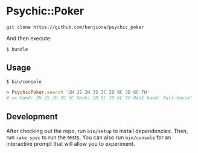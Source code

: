 # Psychic::Poker


```
git clone https://github.com/kenjione/psychic_poker
```

And then execute:

    $ bundle


## Usage

```
$ bin/console
```
```ruby
> PsychicPoker.search '2H 2S 3H 3S 3C 2D 9C 3D 6C TH'
# => Hand: 2H 2S 3H 3S 3C Deck: 2D 9C 3D 6C TH Best hand: full-house'
```

## Development

After checking out the repo, run `bin/setup` to install dependencies. Then, run `rake spec` to run the tests. You can also run `bin/console` for an interactive prompt that will allow you to experiment.
